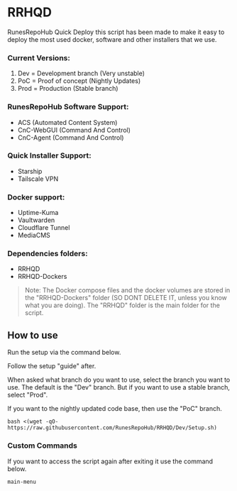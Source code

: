 # RRHQD
RunesRepoHub Quick Deploy this script has been made to make it easy to deploy the most used docker, software and other installers that we use.

### Current Versions:

1. Dev = Development branch (Very unstable)
2. PoC = Proof of concept (Nightly Updates)
3. Prod = Production (Stable branch)

### RunesRepoHub Software Support:

* ACS (Automated Content System)
* CnC-WebGUI (Command And Control)
* CnC-Agent (Command And Control)

### Quick Installer Support:

* Starship
* Tailscale VPN

### Docker support:

* Uptime-Kuma
* Vaultwarden
* Cloudflare Tunnel
* MediaCMS

### Dependencies folders:

* RRHQD
* RRHQD-Dockers

> Note: The Docker compose files and the docker volumes are stored in the "RRHQD-Dockers" folder (SO DONT DELETE IT, unless you know what you are doing). The "RRHQD" folder is the main folder for the script.

## How to use

Run the setup via the command below.

Follow the setup "guide" after.

When asked what branch do you want to use, select the branch you want to use. The default is the "Dev" branch. But if you want to use a stable branch, select "Prod".

If you want to the nightly updated code base, then use the "PoC" branch.

```
bash <(wget -qO- https://raw.githubusercontent.com/RunesRepoHub/RRHQD/Dev/Setup.sh)
```

### Custom Commands 

If you want to access the script again after exiting it use the command below.

```
main-menu
```